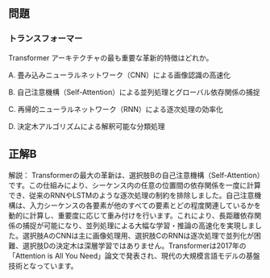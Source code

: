 ## 問題
### トランスフォーマー
Transformer アーキテクチャの最も重要な革新的特徴はどれか。

A. 畳み込みニューラルネットワーク（CNN）による画像認識の高速化

B. 自己注意機構（Self-Attention）による並列処理とグローバル依存関係の捕捉

C. 再帰的ニューラルネットワーク（RNN）による逐次処理の効率化

D. 決定木アルゴリズムによる解釈可能な分類処理

## 正解B

解説：
Transformerの最大の革新は、選択肢Bの自己注意機構（Self-Attention）です。この仕組みにより、シーケンス内の任意の位置間の依存関係を一度に計算でき、従来のRNNやLSTMのような逐次処理の制約を排除しました。自己注意機構は、入力シーケンスの各要素が他のすべての要素とどの程度関連しているかを動的に計算し、重要度に応じて重み付けを行います。これにより、長距離依存関係の捕捉が可能になり、並列処理による大幅な学習・推論の高速化を実現しました。選択肢AのCNNは主に画像処理用、選択肢CのRNNは逐次処理で並列化が困難、選択肢Dの決定木は深層学習ではありません。Transformerは2017年の「Attention is All You Need」論文で発表され、現代の大規模言語モデルの基盤技術となっています。 